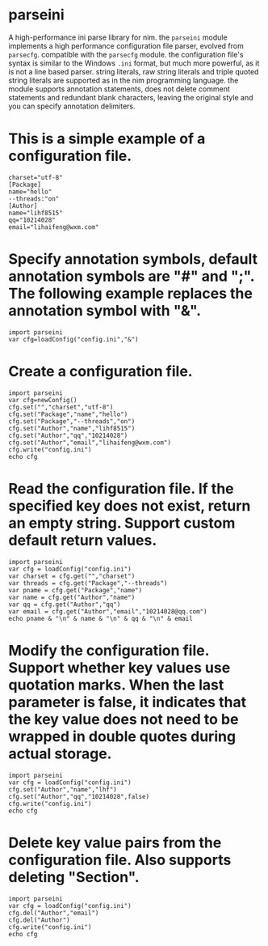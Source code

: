 # parseini
A high-performance ini parse library for nim.
the ``parseini`` module implements a high performance configuration file
parser, evolved from ``parsecfg``.
compatible with the ``parsecfg`` module.
the configuration file's syntax is similar to the Windows ``.ini``
format, but much more powerful, as it is not a line based parser. string
literals, raw string literals and triple quoted string literals are 
supported as in the nim programming language.
the module supports annotation statements, does not delete comment
statements and redundant blank characters, leaving the original style
and you can specify annotation delimiters.


This is a simple example of a configuration file.
=================================================

    charset="utf-8"
    [Package]
    name="hello"
    --threads:"on"
    [Author]
    name="lihf8515"
    qq="10214028"
    email="lihaifeng@wxm.com"
    
Specify annotation symbols, default annotation symbols are "#" and ";".
The following example replaces the annotation symbol with "&".
==============================================================================

    import parseini
    var cfg=loadConfig("config.ini","&")
    
Create a configuration file.
==============================

    import parseini
    var cfg=newConfig()
    cfg.set("","charset","utf-8")
    cfg.set("Package","name","hello")
    cfg.set("Package","--threads","on")
    cfg.set("Author","name","lihf8515")
    cfg.set("Author","qq","10214028")
    cfg.set("Author","email","lihaifeng@wxm.com")
    cfg.write("config.ini")
    echo cfg

Read the configuration file.
If the specified key does not exist, return an empty string.
Support custom default return values.
========================================================================

    import parseini
    var cfg = loadConfig("config.ini")
    var charset = cfg.get("","charset")
    var threads = cfg.get("Package","--threads")
    var pname = cfg.get("Package","name")
    var name = cfg.get("Author","name")
    var qq = cfg.get("Author","qq")
    var email = cfg.get("Author","email","10214028@qq.com")
    echo pname & "\n" & name & "\n" & qq & "\n" & email

Modify the configuration file. Support whether key values use quotation marks.
When the last parameter is false, it indicates that the key value does not need to be wrapped in double quotes during actual storage.
=========================================================

    import parseini
    var cfg = loadConfig("config.ini")
    cfg.set("Author","name","lhf")
    cfg.set("Author","qq","10214028",false)
    cfg.write("config.ini")
    echo cfg

Delete key value pairs from the configuration file. 
Also supports deleting "Section".
===============================================

    import parseini
    var cfg = loadConfig("config.ini")
    cfg.del("Author","email")
    cfg.del("Author")
    cfg.write("config.ini")
    echo cfg
